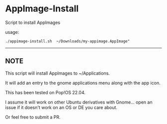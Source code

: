 # AppImage-Install
Script to install AppImages

usage: 

`./appimage-install.sh  ~/Downloads/my-appimage.AppImage"`

---

## NOTE

This script will install AppImages to ~/Applications.

It will add an entry to the gnome applications menu along with the app icon.

This has been tested on Pop!OS 22.04.

I assume it will work on other Ubuntu derivatives with Gnome... open an issue if it doesn't work on an OS or DE you care about.

Or feel free to submit a PR.
